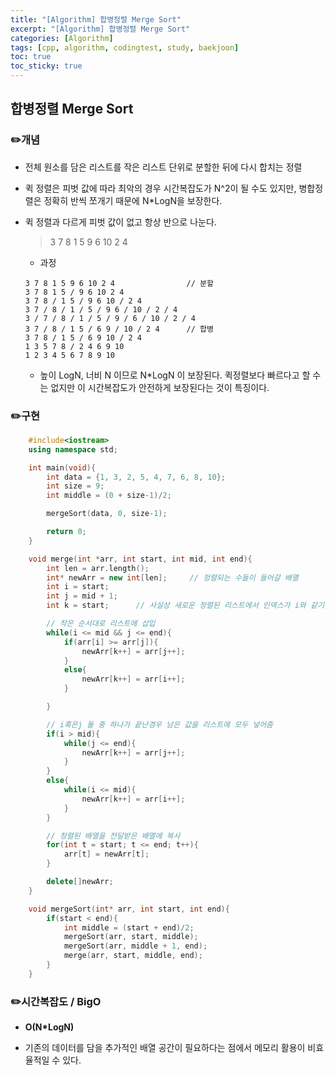 ```yaml
---
title: "[Algorithm] 합병정렬 Merge Sort"
excerpt: "[Algorithm] 합병정렬 Merge Sort"
categories: [Algorithm]
tags: [cpp, algorithm, codingtest, study, baekjoon]
toc: true
toc_sticky: true
---
```


## 합병정렬 Merge Sort

### ✏️개념  

+ 전체 원소를 담은 리스트를 작은 리스트 단위로 분할한 뒤에 다시 합치는 정렬

+ 퀵 정렬은 피벗 값에 따라 최악의 경우 시간복잡도가 N^2이 될 수도 있지만, 병합정렬은 정확히 반씩 쪼개기 때문에 N*LogN을 보장한다. 

+ 퀵 정렬과 다르게 피벗 값이 없고 항상 반으로 나눈다. 

    > 3 7 8 1 5 9 6 10 2 4

    + 과정

    ```
    3 7 8 1 5 9 6 10 2 4                // 분할
    3 7 8 1 5 / 9 6 10 2 4
    3 7 8 / 1 5 / 9 6 10 / 2 4
    3 7 / 8 / 1 / 5 / 9 6 / 10 / 2 / 4
    3 / 7 / 8 / 1 / 5 / 9 / 6 / 10 / 2 / 4
    3 7 / 8 / 1 5 / 6 9 / 10 / 2 4      // 합병
    3 7 8 / 1 5 / 6 9 10 / 2 4
    1 3 5 7 8 / 2 4 6 9 10
    1 2 3 4 5 6 7 8 9 10     
    ```
    + 높이 LogN, 너비 N 이므로 N*LogN 이 보장된다. 퀵정렬보다 빠르다고 할 수는 없지만 이 시간복잡도가 안전하게 보장된다는 것이 특징이다.

### ✏️구현

```cpp
    #include<iostream>
    using namespace std;

    int main(void){
        int data = {1, 3, 2, 5, 4, 7, 6, 8, 10};
        int size = 9;
        int middle = (0 + size-1)/2; 

        mergeSort(data, 0, size-1);

        return 0;
    }

    void merge(int *arr, int start, int mid, int end){
        int len = arr.length();
        int* newArr = new int[len];     // 정렬되는 수들이 들어갈 배열
        int i = start;
        int j = mid + 1;
        int k = start;      // 사실상 새로운 정렬된 리스트에서 인덱스가 i와 같기 때문

        // 작은 순서대로 리스트에 삽입
        while(i <= mid && j <= end){
            if(arr[i] >= arr[j]){
                newArr[k++] = arr[j++];
            }
            else{
                newArr[k++] = arr[i++];
            }

        }

        // i혹은j 둘 중 하나가 끝난경우 남은 값을 리스트에 모두 넣어줌
        if(i > mid){
            while(j <= end){
                newArr[k++] = arr[j++];
            }
        }
        else{
            while(i <= mid){
                newArr[k++] = arr[i++];
            }
        }

        // 정렬된 배열을 전달받은 배열에 복사
        for(int t = start; t <= end; t++){
            arr[t] = newArr[t];
        }

        delete[]newArr;
    }

    void mergeSort(int* arr, int start, int end){
        if(start < end){
            int middle = (start + end)/2;
            mergeSort(arr, start, middle);
            mergeSort(arr, middle + 1, end);
            merge(arr, start, middle, end);
        }
    }

```

### ✏️시간복잡도 / BigO

+ **O(N*LogN)**

+ 기존의 데이터를 담을 추가적인 배열 공간이 필요하다는 점에서 메모리 활용이 비효율적일 수 있다.